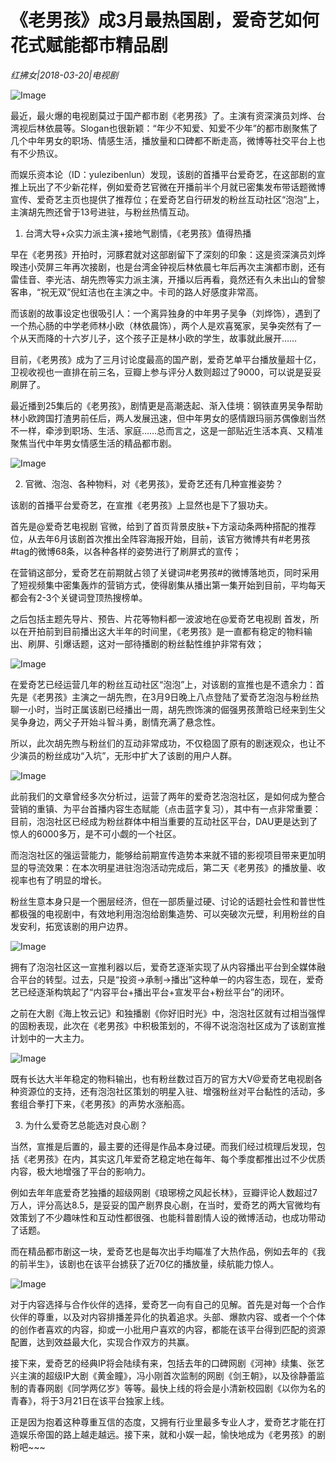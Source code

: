 # 《老男孩》成3月最热国剧，爱奇艺如何花式赋能都市精品剧

*红拂女|2018-03-20|电视剧*

![Image](http://p2.pstatp.com/large/pgc-image/1521686236119617504b87f)

最近，最火爆的电视剧莫过于国产都市剧《老男孩》了。主演有资深演员刘烨、台湾视后林依晨等。Slogan也很新颖：“年少不知爱、知爱不少年”的都市剧聚焦了几个中年男女的职场、情感生活，播放量和口碑都不断走高，微博等社交平台上也有不少热议。

而娱乐资本论（ID：yulezibenlun）发现，该剧的首播平台爱奇艺，在这部剧的宣推上玩出了不少新花样，例如爱奇艺官微在开播前半个月就已密集发布带话题微博宣传、爱奇艺主页也提供了推荐位；在爱奇艺自行研发的粉丝互动社区“泡泡”上，主演胡先煦还曾于13号进驻，与粉丝热情互动。

1. 台湾大导+众实力派主演+接地气剧情，《老男孩》值得热播

早在《老男孩》开拍时，河豚君就对这部剧留下了深刻的印象：这是资深演员刘烨暌违小荧屏三年再次接剧，也是台湾金钟视后林依晨七年后再次主演都市剧，还有雷佳音、李光洁、胡先煦等实力派主演，开播以后再看，竟然还有久未出山的曾黎客串，“祝无双”倪虹洁也在主演之中。卡司的路人好感度非常高。

而该剧的故事设定也很吸引人：一个离异独身的中年男子吴争（刘烨饰），遇到了一个热心肠的中学老师林小欧（林依晨饰），两个人是欢喜冤家，吴争突然有了一个从天而降的十六岁儿子，这个孩子正是林小欧的学生，故事就此展开……

目前，《老男孩》成为了三月讨论度最高的国产剧，爱奇艺单平台播放量超十亿，卫视收视也一直排在前三名，豆瓣上参与评分人数则超过了9000，可以说是妥妥刷屏了。

最近播到25集后的《老男孩》，剧情更是高潮迭起、渐入佳境：钢铁直男吴争帮助林小欧跨国打渣男前任后，两人发展迅速，但中年男女的感情跟玛丽苏偶像剧当然不一样，牵涉到职场、生活、家庭……总而言之，这是一部贴近生活本真、又精准聚焦当代中年男女情感生活的精品都市剧。

![Image](http://p2.pstatp.com/large/pgc-image/152168623603336d2dcdfaa)

2. 官微、泡泡、各种物料，对《老男孩》，爱奇艺还有几种宣推姿势？

该剧的首播平台爱奇艺，在宣推《老男孩》上显然也是下了狠功夫。

首先是@爱奇艺电视剧 官微，给到了首页背景皮肤+下方滚动条两种搭配的推荐位，从去年6月该剧首次推出全阵容海报开始，目前，该官方微博共有#老男孩#tag的微博68条，以各种各样的姿势进行了刷屏式的宣传；

在营销这部分，爱奇艺在前期就占领了关键词#老男孩#的微博落地页，同时采用了短视频集中密集轰炸的营销方式，使得剧集从播出第一集开始到目前，平均每天都会有2-3个关键词登顶热搜榜单。

之后包括主题先导片、预告、片花等物料都一波波地在@爱奇艺电视剧 首发，所以在开拍前到目前播出这大半年的时间里，《老男孩》是一直都有稳定的物料输出、刷屏、引爆话题，这对一部待播剧的粉丝黏性维护非常有效；

![Image](http://p2.pstatp.com/large/pgc-image/152168623609828984f3f3c)

在爱奇艺已经运营几年的粉丝互动社区“泡泡”上，对该剧的宣推也是不遗余力：首先是《老男孩》主演之一胡先煦，在3月9日晚上八点登陆了爱奇艺泡泡与粉丝热聊一小时，当时正属该剧已经播出一周，胡先煦饰演的倔强男孩萧晗已经来到生父吴争身边，两父子开始斗智斗勇，剧情充满了悬念性。

所以，此次胡先煦与粉丝们的互动非常成功，不仅稳固了原有的剧迷观众，也让不少演员的粉丝成功“入坑”，无形中扩大了该剧的用户人群。

![Image](http://p2.pstatp.com/large/pgc-image/1521686235939300ce8b5c9)

此前我们的文章曾经多次分析过，运营了两年的爱奇艺泡泡社区，是如何成为整合营销的重镇、为平台首播内容生态赋能（点击蓝字复习），其中有一点非常重要：目前，泡泡社区已经成为粉丝群体中相当重要的互动社区平台，DAU更是达到了惊人的6000多万，是不可小觑的一个社区。

而泡泡社区的强运营能力，能够给前期宣传造势本来就不错的影视项目带来更加明显的导流效果：在本次明星进驻泡泡活动完成后，第二天《老男孩》的播放量、收视率也有了明显的增长。

粉丝生意本身只是一个圈层经济，但在一部质量过硬、讨论的话题社会性和普世性都极强的电视剧中，有效地利用泡泡给剧集造势、可以突破次元壁，利用粉丝的自发安利，拓宽该剧的用户边界。

![Image](http://p2.pstatp.com/large/pgc-image/15216862361557f28a87c0b)

拥有了泡泡社区这一宣推利器以后，爱奇艺逐渐实现了从内容播出平台到全媒体融合平台的转型。过去，只是“投资→承制→播出”这种单一的内容生态，现在，爱奇艺已经逐渐构筑起了“内容平台+播出平台+宣发平台+粉丝平台”的闭环。

之前在大剧《海上牧云记》和独播剧《你好旧时光》中，泡泡社区就有过相当强悍的固粉表现，此次在《老男孩》中积极策划的，不得不说泡泡社区成为了该剧宣推计划中的一大主力。

![Image](http://p2.pstatp.com/large/pgc-image/15216862363160f9e11396d)

既有长达大半年稳定的物料输出，也有粉丝数过百万的官方大V@爱奇艺电视剧各种资源位的支持，还有泡泡社区策划的明星入驻、增强粉丝对平台黏性的活动，多套组合拳打下来，《老男孩》的声势水涨船高。

3. 为什么爱奇艺总能选对良心剧？

当然，宣推是后置的，最主要的还得是作品本身过硬。而我们经过梳理后发现，包括《老男孩》在内，其实这几年爱奇艺稳定地在每年、每个季度都推出过不少优质内容，极大地增强了平台的影响力。

例如去年年底爱奇艺独播的超级网剧《琅琊榜之风起长林》，豆瓣评论人数超过7万人，评分高达8.5，是妥妥的国产剧界良心剧，在当时，爱奇艺的两大官微均有效策划了不少趣味性和互动性都很强、也能科普剧情人设的微博活动，也成功带动了话题。

而在精品都市剧这一块，爱奇艺也是每次出手均瞄准了大热作品，例如去年的《我的前半生》，该剧也在该平台掳获了近70亿的播放量，续航能力惊人。

![Image](http://p2.pstatp.com/large/pgc-image/1521686236308d0e358cda8)

对于内容选择与合作伙伴的选择，爱奇艺一向有自己的见解。首先是对每一个合作伙伴的尊重，以及对内容排播差异化的执着追求。头部、爆款内容、或者一个个体的创作者喜欢的内容，抑或一小批用户喜欢的内容，都能在该平台得到匹配的资源配置，达到效益最大化，实现合作双方的共赢。

接下来，爱奇艺的经典IP将会陆续有来，包括去年的口碑网剧《河神》续集、张艺兴主演的超级IP大剧《黄金瞳》，冯小刚首次监制的网剧《剑王朝》，以及徐静蕾监制的青春网剧《同学两亿岁》等等。最快上线的将会是小清新校园剧《以你为名的青春》，将于3月21日在该平台独家上线。

正是因为抱着这种尊重互信的态度，又拥有行业里最多专业人才，爱奇艺才能在打造娱乐帝国的路上越走越远。接下来，就和小娱一起，愉快地成为《老男孩》的剧粉吧~~~

